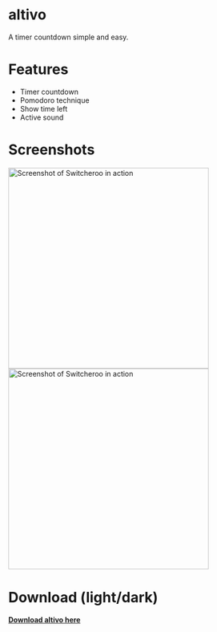 # altivo
A timer countdown simple and easy.

# Features
- Timer countdown
- Pomodoro technique
- Show time left
- Active sound

# Screenshots

<img src="https://crar01.files.wordpress.com/2020/09/altivo1.png" alt="Screenshot of Switcheroo in action" width="400px">
<img src="https://crar01.files.wordpress.com/2020/09/altivo2.png" alt="Screenshot of Switcheroo in action" width="400px">

# Download (light/dark)

**[Download altivo here](https://github.com/crar01/altivo/releases/)**
